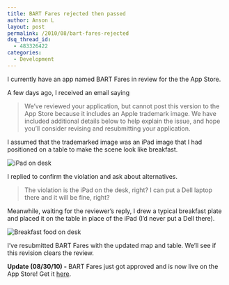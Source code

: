 ```yaml
---
title: BART Fares rejected then passed
author: Anson L
layout: post
permalink: /2010/08/bart-fares-rejected
dsq_thread_id:
  - 483326422
categories:
  - Development
---
```

I currently have an app named BART Fares in review for the the App Store.

A few days ago, I received an email saying

> We&#8217;ve reviewed your application, but cannot post this version to the App Store because it includes an Apple trademark image. We have included additional details below to help explain the issue, and hope you’ll consider revising and resubmitting your application.

I assumed that the trademarked image was an iPad image that I had positioned on a table to make the scene look like breakfast.

<img class="aligncenter size-full wp-image-26" title="iPad on desk" src="https://i2.wp.com/apparentetch.com/wp-content/uploads/2010/08/iPad-on-desk.png?resize=250%2C375" alt="iPad on desk" data-recalc-dims="1" />

<!--more Read More &rarr; -->

I replied to confirm the violation and ask about alternatives.

> The violation is the iPad on the desk, right? I can put a Dell laptop there and it will be fine, right?

Meanwhile, waiting for the reviewer&#8217;s reply, I drew a typical breakfast plate and placed it on the table in place of the iPad (I&#8217;d never put a Dell there).

<img class="aligncenter size-full wp-image-30" title="Breakfast food on desk" src="https://i0.wp.com/apparentetch.com/wp-content/uploads/2010/08/Breakfast-food-on-desk.png?resize=250%2C375" alt="Breakfast food on desk" data-recalc-dims="1" />

I&#8217;ve resubmitted BART Fares with the updated map and table. We&#8217;ll see if this revision clears the review.

**Update (08/30/10) -** BART Fares just got approved and is now live on the App Store! Get it [here][1].

 [1]: http://itunes.apple.com/WebObjects/MZStore.woa/wa/viewSoftware?id=386489355&mt=8